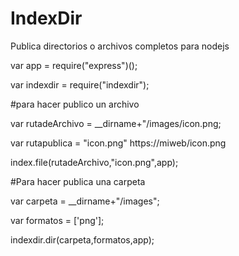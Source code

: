 # IndexDir
Publica directorios o archivos completos  para nodejs

var app = require("express")();

var indexdir = require("indexdir");


#para hacer publico un archivo 

var rutadeArchivo = __dirname+"/images/icon.png;

var rutapublica = "icon.png"  https://miweb/icon.png

index.file(rutadeArchivo,"icon.png",app);

#Para hacer publica una carpeta

var carpeta = __dirname+"/images"; 

var formatos = ['png'];

indexdir.dir(carpeta,formatos,app);

